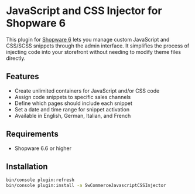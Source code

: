 # JavaScript and CSS Injector for Shopware 6

This plugin for [Shopware 6](https://www.shopware.com) lets you manage custom JavaScript and CSS/SCSS snippets through the admin interface. It simplifies the process of injecting code into your storefront without needing to modify theme files directly.

## Features

- Create unlimited containers for JavaScript and/or CSS code
- Assign code snippets to specific sales channels
- Define which pages should include each snippet
- Set a date and time range for snippet activation
- Available in English, German, Italian, and French

## Requirements

- Shopware 6.6 or higher

## Installation

```bash
bin/console plugin:refresh
bin/console plugin:install -a SwCommerceJavascriptCSSInjector
```